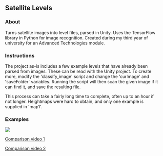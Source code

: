 ## Satellite Levels

### About
Turns satellite images into level files, parsed in Unity. Uses the TensorFlow library in Python for image recognition.
Created during my third year of university for an Advanced Technologies module.

### Instructions
The project as-is includes a few example levels that have already been parsed from images. These can be read with the Unity project.
To create more, modify the 'classify_image' script and change the 'curImage' and 'saveFolder' variables.
Running the script will then scan the given image if it can find it, and save the resulting file.

This process can take a fairly long time to complete, often up to an hour if not longer.
Heightmaps were hard to obtain, and only one example is supplied in 'map1'.

### Examples

![](http://www.synert.co.uk/images/code/satellite3.png)

[Comparison video 1](https://www.youtube.com/watch?v=HS3qJjsYlig)

[Comparison video 2](https://www.youtube.com/watch?v=YvwTiGNEtgg)